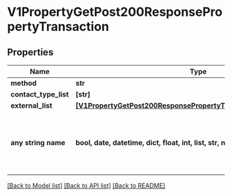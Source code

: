 # V1PropertyGetPost200ResponsePropertyTransaction


## Properties
Name | Type | Description | Notes
------------ | ------------- | ------------- | -------------
**method** | **str** |  | [optional] 
**contact_type_list** | **[str]** |  | [optional] 
**external_list** | [**[V1PropertyGetPost200ResponsePropertyTransactionExternalListInner]**](V1PropertyGetPost200ResponsePropertyTransactionExternalListInner.md) |  | [optional] 
**any string name** | **bool, date, datetime, dict, float, int, list, str, none_type** | any string name can be used but the value must be the correct type | [optional]

[[Back to Model list]](../README.md#documentation-for-models) [[Back to API list]](../README.md#documentation-for-api-endpoints) [[Back to README]](../README.md)


